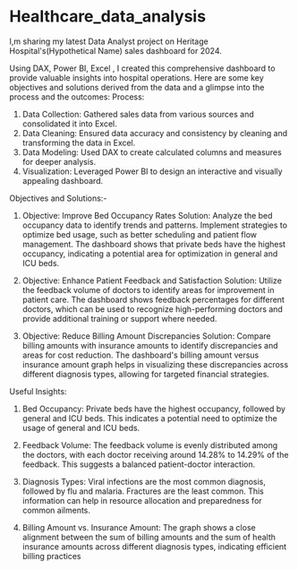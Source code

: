 # Healthcare_data_analysis
I,m sharing  my latest Data Analyst project on Heritage Hospital's(Hypothetical Name) sales dashboard for 2024.

Using DAX, Power BI, Excel , I created this comprehensive dashboard to provide valuable insights into hospital operations. Here are some key objectives and solutions derived from the data and a glimpse into the process and the outcomes:
Process:
1. Data Collection: Gathered sales data from various sources and consolidated it into Excel.
2. Data Cleaning: Ensured data accuracy and consistency by cleaning and transforming the data in Excel.
3. Data Modeling: Used DAX to create calculated columns and measures for deeper analysis.
4. Visualization: Leveraged Power BI to design an interactive and visually appealing dashboard.

Objectives and Solutions:-

1. Objective: Improve Bed Occupancy Rates
Solution: Analyze the bed occupancy data to identify trends and patterns. Implement strategies to optimize bed usage, such as better scheduling and patient flow management. The dashboard shows that private beds have the highest occupancy, indicating a potential area for optimization in general and ICU beds.

2. Objective: Enhance Patient Feedback and Satisfaction
Solution: Utilize the feedback volume of doctors to identify areas for improvement in patient care. The dashboard shows feedback percentages for different doctors, which can be used to recognize high-performing doctors and provide additional training or support where needed.

3. Objective: Reduce Billing Amount Discrepancies
Solution: Compare billing amounts with insurance amounts to identify discrepancies and areas for cost reduction. The dashboard's billing amount versus insurance amount graph helps in visualizing these discrepancies across different diagnosis types, allowing for targeted financial strategies.

Useful Insights:

1. Bed Occupancy: Private beds have the highest occupancy, followed by general and ICU beds. This indicates a potential need to optimize the usage of general and ICU beds.

2. Feedback Volume: The feedback volume is evenly distributed among the doctors, with each doctor receiving around 14.28% to 14.29% of the feedback. This suggests a balanced patient-doctor interaction.

3. Diagnosis Types: Viral infections are the most common diagnosis, followed by flu and malaria. Fractures are the least common. This information can help in resource allocation and preparedness for common ailments.

4. Billing Amount vs. Insurance Amount: The graph shows a close alignment between the sum of billing amounts and the sum of health insurance amounts across different diagnosis types, indicating efficient billing practices
